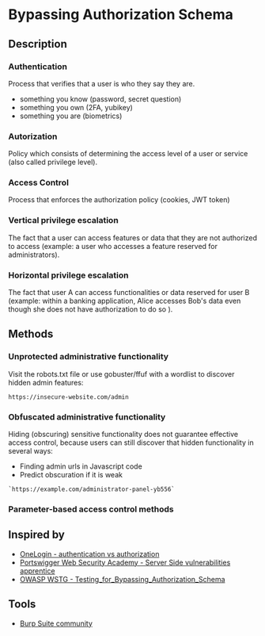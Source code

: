 
# Bypassing Authorization Schema


## Description

### Authentication

Process that verifies that a user is who they say they are.

- something you know (password, secret question)
- something you own (2FA, yubikey)
- something you are (biometrics)

### Autorization

Policy which consists of determining the access level of a user or service (also called privilege level).

### Access Control 

Process that enforces the authorization policy (cookies, JWT token)

### Vertical privilege escalation

The fact that a user can access features or data that they are not authorized to access (example: a user who accesses a feature reserved for administrators).
### Horizontal privilege escalation

The fact that user A can access functionalities or data reserved for user B (example: within a banking application, Alice accesses Bob's data even though she does not have authorization to do so ).

## Methods

### Unprotected administrative functionality

Visit the robots.txt file or use gobuster/ffuf with a wordlist to discover hidden admin features: 

```http
https://insecure-website.com/admin
```

### Obfuscated administrative functionality

Hiding (obscuring) sensitive functionality does not guarantee effective access control, because users can still discover that hidden functionality in several ways:

- Finding admin urls in Javascript code
- Predict obscuration if it is weak


```http
`https://example.com/administrator-panel-yb556`
```

### Parameter-based access control methods



## Inspired by

- [OneLogin - authentication vs authorization](https://www.onelogin.com/learn/authentication-vs-authorization#:~:text=Authentication%20and%20authorization%20are%20two,authorization%20determines%20their%20access%20rights.)
- [Portswigger Web Security Academy - Server Side vulnerabilities apprentice](https://portswigger.net/web-security/learning-paths/server-side-vulnerabilities-apprentice)
- [OWASP WSTG - Testing_for_Bypassing_Authorization_Schema](https://owasp.org/www-project-web-security-testing-guide/latest/4-Web_Application_Security_Testing/05-Authorization_Testing/02-Testing_for_Bypassing_Authorization_Schema)

## Tools

- [Burp Suite community](https://portswigger.net/burp/communitydownload)